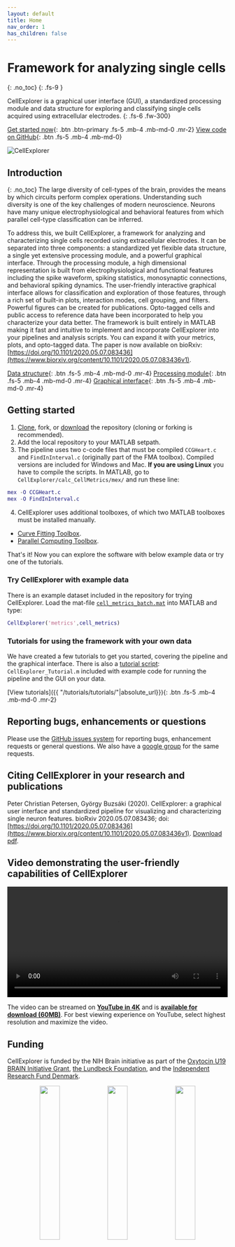 ```yaml
---
layout: default
title: Home
nav_order: 1
has_children: false
---
```

# Framework for analyzing single cells
{: .no_toc}
{: .fs-9 }

CellExplorer is a graphical user interface (GUI), a standardized processing module and data structure for exploring and classifying single cells acquired using extracellular electrodes.
{: .fs-6 .fw-300}

[Get started now](#getting-started){: .btn .btn-primary .fs-5 .mb-4 .mb-md-0 .mr-2} [View code on GitHub](https://github.com/petersenpeter/CellExplorer){: .btn .fs-5 .mb-4 .mb-md-0}

![CellExplorer](https://buzsakilab.com/wp/wp-content/uploads/2020/05/CellExplorerInterface-1200x730-1.jpg)

## Introduction
{: .no_toc}
The large diversity of cell-types of the brain, provides the means by which circuits perform complex operations. Understanding such diversity is one of the key challenges of modern neuroscience. Neurons have many unique electrophysiological and behavioral features from which parallel cell-type classification can be inferred.

To address this, we built CellExplorer, a framework for analyzing and characterizing single cells recorded using extracellular electrodes. It can be separated into three components: a standardized yet flexible data structure, a single yet extensive processing module, and a powerful graphical interface. Through the processing module, a high dimensional representation is built from electrophysiological and functional features including the spike waveform, spiking statistics, monosynaptic connections, and behavioral spiking dynamics. The user-friendly interactive graphical interface allows for classification and exploration of those features, through a rich set of built-in plots, interaction modes, cell grouping, and filters. Powerful figures can be created for publications. Opto-tagged cells and public access to reference data have been incorporated to help you characterize your data better. The framework is built entirely in MATLAB making it fast and intuitive to implement and incorporate CellExplorer into your pipelines and analysis scripts. You can expand it with your metrics, plots, and opto-tagged data. The paper is now available on bioRxiv: [https://doi.org/10.1101/2020.05.07.083436](https://www.biorxiv.org/content/10.1101/2020.05.07.083436v1).


[Data structure]({{"/datastructure/data-structure/"|absolute_url}}){: .btn .fs-5 .mb-4 .mb-md-0 .mr-4} [Processing module]({{"/pipeline/pipeline/"|absolute_url}}){: .btn .fs-5 .mb-4 .mb-md-0 .mr-4} [Graphical interface]({{"/interface/interface/"|absolute_url}}){: .btn .fs-5 .mb-4 .mb-md-0 .mr-4}

## Getting started
1. [Clone](x-github-client://openRepo/https://github.com/petersenpeter/CellExplorer), fork, or [download](https://github.com/petersenpeter/CellExplorer/archive/master.zip) the repository (cloning or forking is recommended).
2. Add the local repository to your MATLAB setpath. 
3. The pipeline uses two c-code files that must be compiled `CCGHeart.c` and `FindInInterval.c` (originally part of the FMA toolbox). Compiled versions are included for Windows and Mac. __If you are using Linux__ you have to compile the scripts. In MATLAB, go to `CellExplorer/calc_CellMetrics/mex/` and run these line:
```m
mex -O CCGHeart.c
mex -O FindInInterval.c
```
4. CellExplorer uses additional toolboxes, of which two MATLAB toolboxes must be installed manually.
  * [Curve Fitting Toolbox](https://se.mathworks.com/products/curvefitting.html).
  * [Parallel Computing Toolbox](https://se.mathworks.com/products/parallel-computing.html).

That's it! Now you can explore the software with below example data or try one of the tutorials.

### Try CellExplorer with example data
There is an example dataset included in the repository for trying CellExplorer. Load the mat-file [`cell_metrics_batch.mat`](https://github.com/petersenpeter/CellExplorer/blob/master/LoadCellMetricsBatch.m) into MATLAB and type:
```m
CellExplorer('metrics',cell_metrics)
```

### Tutorials for using the framework with your own data 
We have created a few tutorials to get you started, covering the pipeline and the graphical interface. There is also a [tutorial script](https://github.com/petersenpeter/CellExplorer/blob/master/tutorials/CellExplorer_Tutorial.m): `CellExplorer_Tutorial.m` included with example code for running the pipeline and the GUI on your data.

[View tutorials]({{ "/tutorials/tutorials/"|absolute_url}}){: .btn .fs-5 .mb-4 .mb-md-0 .mr-2}

## Reporting bugs, enhancements or questions
Please use the [GitHub issues system](https://github.com/petersenpeter/CellExplorer/issues) for reporting bugs, enhancement requests or general questions. We also have a [google group](https://groups.google.com/g/cellexplorer/) for the same requests.

## Citing CellExplorer in your research and publications
Peter Christian Petersen, György Buzsáki (2020). CellExplorer: a graphical user interface and standardized pipeline for visualizing and characterizing single neuron features. bioRxiv 2020.05.07.083436; doi: [https://doi.org/10.1101/2020.05.07.083436](https://www.biorxiv.org/content/10.1101/2020.05.07.083436v1). [Download pdf](https://buzsakilab.com/CellExplorer/Petersen_Buzsaki_CellExplorer_bioRxiv_2020.pdf).

## Video demonstrating the user-friendly capabilities of CellExplorer
<video width="100%" height="auto" controls="controls">
  <source src="https://buzsakilab.com/CellExplorer/CellExplorerMovie_WhiteIntro.mp4" type="video/mp4">
</video>

The video can be streamed on [__YouTube in 4K__](https://www.youtube.com/watch?v=GR1glNhcGIY) and is [__available for download (60MB)__](https://buzsakilab.com/CellExplorer/CellExplorerMovie.mp4). For best viewing experience on YouTube, select highest resolution and maximize the video.

## Funding
CellExplorer is funded by the NIH Brain initiative as part of the [Oxytocin U19 BRAIN Initiative Grant](https://med.nyu.edu/departments-institutes/neuroscience/research/shared-research-resources/oxytocin-u19-brain-initiative-grant), [the Lundbeck Foundation](https://www.lundbeckfonden.com/en/), and the [Independent Research Fund Denmark](https://ufm.dk/en/research-and-innovation/councils-and-commissions/independent-research-fund-Denmark).

<p align="center">
	<img src="https://buzsakilab.com/wp/wp-content/uploads/2020/11/brain-logo.png" width="30%">
	<img src="https://buzsakilab.com/wp/wp-content/uploads/2020/11/LUNDBECK-logo-RGB.jpg" width="30%">
	<img src="https://buzsakilab.com/wp/wp-content/uploads/2020/11/IndependentResearchFundDenmark.png" width="30%">
</p>

